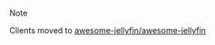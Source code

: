 > [!NOTE]
> Clients moved to [awesome-jellyfin/awesome-jellyfin](https://github.com/awesome-jellyfin/awesome-jellyfin/blob/main/CLIENTS.md)
